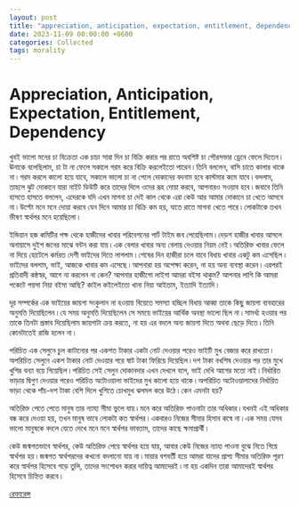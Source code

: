 ```yaml
---
layout: post
title: "appreciation, anticipation, expectation, entitlement, dependency"
date: 2023-11-09 00:00:00 +0600
categories: Collected
tags: morality
---
```


# Appreciation, Anticipation, Expectation, Entitlement, Dependency

খুবই ভালো মনের চা বিক্রেতা এক চাচা সারা দিন চা বিক্রি করার পর রাতে অবশিষ্ট চা পৌরসভার ড্রেনে ফেলে দিতেন ৷ ঊনাকে বলেছিলাম, চা টা না ফেলে সকালে গরম করে বিক্রি করলেইতো পারেন ৷ তিনি বললেন, বাসি চাতে কালার থাকে না ৷ গরম করলে কালো হয়ে যাবে, সকালে ভালো চা না পেলে দোকানের বদনাম হবে কাস্টমার কমে যাবে ৷ বললাম, তাহলে ঝুট দোকানে যারা নাইট ডিউটি করে তাদের দিলে ওদের রূহ দোয়া করবে, আপনারও সওয়াব হবে ৷ জবাবে তিনি হাসতে হাসতে বললেন, এদেরকে যদি এখন মাগনা চা দেই কাল থেকে এরা কেউ আর আমার দোকানে চা খেতে আসবে না ৷ উল্টো মনে মনে দোয়া করবে যেন দিনে আমার চা বিক্রি কম হয়, যাতে রাতে মাগনা খেতে পারে ৷ লোকটাকে তখন ভীষণ স্বার্থপর মনে হয়েছিলো ৷

ইন্ডিয়ান হজ কমিটির পক্ষ থেকে হাজীদের খাবার পরিবেশনের পার্ট টাইম জব পেয়েছিলাম ৷ দেড়শ হাজীর খাবার আসলে অনায়াসে দুইশ জনের মাঝে বন্টন করা যায় ৷ এক বেলার খাবার অন্য বেলায় দেওয়ার নিয়ম নেই ৷ অতিরিক্ত খাবার ফেলে না দিয়ে হোটেলে কর্মরত দেশী ভাইদের দিতে লাগলাম ৷ শেষের দিন হাজীরা চলে যাবে বিধায় খাবার একটু কম এসেছিল ৷ ভাইদের বললাম, ভাই, আজকে খাবার কম এসেছে ৷ আপনারা হয় অপেক্ষা করেন, না হয় অন্য ব্যবস্থা করেন ৷ এরপরই প্রতিবাদী কন্ঠস্বর, আগে না করলেন না কেন? আপনার হাজীগো লাইগা আমরা বইসা থাকুম? আপনার লাগি কি আমরা পকেটে পয়সা নিয়া বইসা আছি? কাইল কইলেইতো খানা নিয়া আইতাম, ইত্যাদি ইত্যাদি ৷ 

দূর সম্পর্কের এক ভাইয়ের জায়গা সংকুলান না হওয়ায় বিয়েতে সমস্যা হচ্ছিল বিধায় আব্বা তাকে কিছু জায়গা ব্যবহারের অনুমতি দিয়েছিলেন ৷ যে সময় অনুমতি দিয়েছিলেন সে সময়ে ভাইয়ের আর্থিক অবস্থা ভালো ছিল না ৷ সামর্থ্য হওয়ার পর তাকে তিনটা প্রস্তাব দিয়েছিলাম জায়গাটা ক্রয় করতে, না হয় এর বদলে অন্য জায়গা দিতে অথবা ছেড়ে দিতে ৷ তিনি কোনটাতেই রাজি হলেন না ৷ 

পরিচিত এক সেলুনে চুল কাটানোর পর একশত টাকার একটা নোট দেওয়ার পরেও ভাইটি মুখ বেজার করে রাখতো ৷ অপরিচিত সেলুনে একশ টাকার নোট দেওয়ার পরে ষাট টাকা ফিরিয়ে দিয়েছিল ৷ দশ টাকা বখশিষ দেওয়ার পর তার মুখে খুশির বন্যা বয়ে গিয়েছিল ৷ পরিচিত সেই সেলুন দোকানদার এখন দেখলে বলে, ভাই দেখি আগের মতো নাই ৷ নির্ধারিত ভাড়ার দ্বিগুণ দেওয়ার পরেও পরিচিত অটোওয়ালা ভাইদের মুখ কালো হয়ে থাকে ৷ অপরিচিত অটোওয়ালাদের নির্ধারিত ভাড়া থেকে পাঁচ-দশ টাকা বেশি দিলে খুশিতে চোখমুখ ঝলমল করে উঠে ৷ কেন এমনটা হয়?

অতিরিক্ত পেতে পেতে মানুষ তার ন্যায্য সীমা ভুলে যায় ৷ মনে করে অতিরিক্ত পাওনাটা তার অধিকার ৷ যখনই এই অধিকার বন্ধ করে দেওয়া হয়, তখন মানুষ ভাবে লোকটা কত স্বার্থপর ৷ একবারও নিজের সীমার হিসাব কষে না ৷ এক সময় যেসব ভালো মানুষকে বদলে যেতে দেখে মনে মনে স্বার্থপর ভাবতাম, তাদের কাছে ক্ষমাপ্রার্থী ৷ 

কেউ জন্মগতভাবে স্বার্থপর, কেউ অতিরিক্ত পেয়ে স্বার্থপর হয়ে যায়, আবার কেউ নিজের ন্যায্য পাওনা বুঝে নিতে গিয়ে স্বার্থপর হয় ৷ জন্মগত স্বার্থপরদের কখনো বদলানো যায় না ৷ মায়ার বশবর্তী হয়ে আমরা যাদের প্রাপ্য সীমার অতিরিক্ত পূরণ করে স্বার্থপর হিসেবে গড়ে তুলি, তাদের সংশোধন করার দায়িত্ব আমাদেরই ৷ না হয় একদিন তারা আমাদেরই স্বার্থপর হিসেবে চিহ্নিত করবে ৷

[রেফারেন্স](https://www.facebook.com/sayedur.rahman.1612/posts/pfbid023hq17mw1EBr5xggJWF4sm3iiqb9pVy8vjoYKdnddeMmx9PxLafQ9WWQvDk7pyn2l)